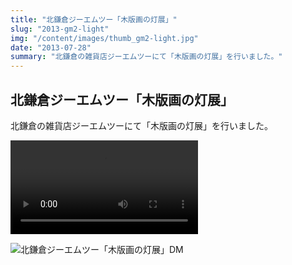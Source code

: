 ```yaml
---
title: "北鎌倉ジーエムツー「木版画の灯展」"
slug: "2013-gm2-light"
img: "/content/images/thumb_gm2-light.jpg"
date: "2013-07-28"
summary: "北鎌倉の雑貨店ジーエムツーにて「木版画の灯展」を行いました。"
---
```


## 北鎌倉ジーエムツー「木版画の灯展」

北鎌倉の雑貨店ジーエムツーにて「木版画の灯展」を行いました。  

<video src="/content/videos/gm2-light.mp4" controls="true"></video>  

![北鎌倉ジーエムツー「木版画の灯展」DM](/content/images/dm_gm2-light.jpg)

